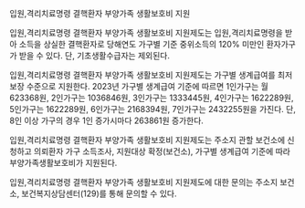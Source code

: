 입원,격리치료명령 결핵환자 부양가족 생활보호비 지원

입원,격리치료명령 결핵환자 부양가족 생활보호비 지원제도는 입원,격리치료명령을 받아 소득을 상실한 결핵환자로 당해연도 가구별 기준 중위소득의 120% 미만인 환자가구가 받을 수 있다. 단, 기초생활수급자는 제외된다.

입원,격리치료명령 결핵환자 부양가족 생활보호비 지원제도는 가구별 생계급여를 최저보장 수준으로 지원한다.
2023년 가구별 생계급여 기준에 따르면 1인가구는 월 623368원, 2인가구는 1036846원, 3인가구는 1333445원, 4인가구는 1622289원, 5인가구는 1622289원, 6인가구는 2168394원, 7인가구는 2432255원을 가진다. 단, 8인 이상 가구의 경우 1인 증가시마다 263861원 증가한다. 

입원,격리치료명령 결핵환자 부양가족 생활보호비 지원제도는 주소지 관할 보건소에 신청하고 의뢰환자 가구 소득조사, 지원대상 확정(보건소), 가구별 생계급여 기준에 따라 부양가족생활보호비가 지원된다.

입원,격리치료명령 결핵환자 부양가족 생활보호비 지원제도에 대한 문의는 주소지 보건소, 보건복지상담센터(129)를 통해 문의할 수 있다.